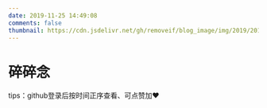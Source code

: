 ```yaml
---
date: 2019-11-25 14:49:08
comments: false
thumbnail: https://cdn.jsdelivr.net/gh/removeif/blog_image/img/2019/20191212124903.png
---
```

<div class = "text-center"><h1>碎碎念</h1></div><div class = "text-tips">

tips：github登录后按时间正序查看、可点赞加❤️</div>
<div id="comment-container1"></div>
<script src="/js/gitalk_self.min.js"></script>
<script>
    var gitalk = new Gitalk({
        clientID: 'e89664e367cd250daa70',
        clientSecret: '5301cd226ff11c2b7f2ab94de72fc93ee5b7ffba',
        id: '666666',
        repo: 'hexo-blog',
        owner: 'longer008', 
        admin: "longer008",
        createIssueManually: true,
        distractionFreeMode: false
    })
    gitalk.render('comment-container1')
</script>
